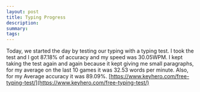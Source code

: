 ```yaml
---
layout: post
title: Typing Progress 
description: 
summary: 
tags:
---
```

  Today, we started the day by testing our typing with a typing test. I took the test and I got 87.18% of accuracy and my speed was 30.05WPM. I kept taking the test again and again because it kept giving me small paragraphs, for my average on the last 10 games it was 32.53 words per minute. Also, for my Average accuracy it was 89.09%. 
   [https://www.keyhero.com/free-typing-test/](https://www.keyhero.com/free-typing-test/) 